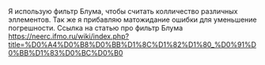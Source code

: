 Я использую фильтр Блума, чтобы считать колличество различных эллементов. Так же я прибавляю матожидание ошибки для уменьшение погрешности.
Ссылка на статью про фильтр Блума https://neerc.ifmo.ru/wiki/index.php?title=%D0%A4%D0%B8%D0%BB%D1%8C%D1%82%D1%80_%D0%91%D0%BB%D1%83%D0%BC%D0%B0
